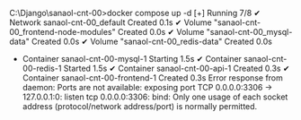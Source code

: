 C:\Django\sanaol-cnt-00>docker compose up -d
[+] Running 7/8
✔ Network sanaol-cnt-00_default Created 0.1s
✔ Volume "sanaol-cnt-00_frontend-node-modules" Created 0.0s
✔ Volume "sanaol-cnt-00_mysql-data" Created 0.0s
✔ Volume "sanaol-cnt-00_redis-data" Created 0.0s

- Container sanaol-cnt-00-mysql-1 Starting 1.5s
  ✔ Container sanaol-cnt-00-redis-1 Started 1.5s
  ✔ Container sanaol-cnt-00-api-1 Created 0.3s
  ✔ Container sanaol-cnt-00-frontend-1 Created 0.3s
  Error response from daemon: Ports are not available: exposing port TCP 0.0.0.0:3306 -> 127.0.0.1:0: listen tcp 0.0.0.0:3306: bind: Only one usage of each socket address (protocol/network address/port) is normally permitted.
